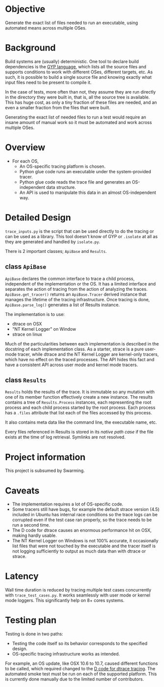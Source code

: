 


# Objective #

Generate the exact list of files needed to run an executable, using automated means across multiple OSes.


# Background #

Build systems are (usually) deterministic. One tool to declare build dependencies is the [GYP language](https://code.google.com/p/gyp/), which lists all the source files and supports conditions to work with different OSes, different targets, etc. As such, it is possible to build a single source file and knowing exactly what input files need to be present to compile it.

In the case of tests, more often than not, they assume they are run directly in the directory they were built in, that is, all the source tree is available. This has huge cost, as only a tiny fraction of these files are needed, and an even a smaller fraction from the files that were built.

Generating the exact list of needed files to run a test would require an insane amount of manual work so it must be automated and work across multiple OSes.


# Overview #

  * For each OS,
    * An OS-specific tracing platform is chosen.
    * Python glue code runs an executable under the system-provided tracer.
    * Python glue code reads the trace file and generates an OS-independent data structure.
    * An API is used to manipulate this data in an almost OS-independent way.


# Detailed Design #

`trace_inputs.py` is the script that can be used directly to do the tracing or can be used as a library. This tool doesn't know of GYP or `.isolate` at all as they are generated and handled by `isolate.py`.

There is 2 important classes; `ApiBase` and `Results`.


## class `ApiBase` ##

`ApiBase` declares the common interface to trace a child process, independent of the implementation or the OS. It has a limited interface and separates the action of tracing from the action of analyzing the traces. `ApiBase.get_tracer()` returns an `ApiBase.Tracer` derived instance that manages the lifetime of the tracing infrastructure. Once tracing is done, `ApiBase.parse_log()` generates a list of Results instance.

The implementation is to use:
  * dtrace on OSX
  * "NT Kernel Logger" on Window
  * strace on linux

Much of the particularities between each implementation is described in the docstring of each implementation class. As a starter, strace is a pure user-mode tracer, while dtrace and the NT Kernel Logger are kernel-only tracers, which have no effect on the traced processes. The API hides this fact and have a consistent API across user mode and kernel mode tracers.


## class `Results` ##

`Results` holds the results of the trace. It is immutable so any mutation with one of its member function effectively create a new instance. The results contains a tree of `Results.Process` instances, each representing the root process and each child process started by the root process. Each process has a `.files` attribute that list each of the files accessed by this process.

It also contains meta data like the command line, the executable name, etc.

Every files referenced in Results is stored in its _native path case_ if the file exists at the time of log retrieval. Symlinks are not resolved.


# Project information #

This project is subsumed by Swarming.


# Caveats #

  * The implementation requires a lot of OS-specific code.
  * Some tracers still have bugs, for example the default strace version (4.5) included in Ubuntu has internal race conditions so the trace logs can be corrupted even if the test case ran properly, so the trace needs to be run a second time.
  * The D code for dtrace causes an enormous performance hit on OSX, making hardly usable.
  * The NT Kernel Logger on Windows is not 100% accurate, it occasionally list files that were not touched by the executable and the tracer itself is not logging sufficiently to output as much data than with dtrace or strace.


# Latency #

Wall time duration is reduced by tracing multiple test cases concurrently with `trace_test_cases.py`. It works seamlessly with user mode or kernel mode loggers. This significantly help on 8+ cores systems.


# Testing plan #

Testing is done in two paths:
  * Testing the code itself so its behavior corresponds to the specified design.
  * OS-specific tracing infrastructure works as intended.

For example, an OS update, like OSX 10.6 to 10.7, caused different functions to be called, which required changed to the [D code for dtrace tracing](https://developer.apple.com/library/mac/#documentation/Darwin/Reference/ManPages/man1/dtrace.1.html). The automated smoke test must be run on each of the supported platform. This is currently done manually due to the limited number of contributors.